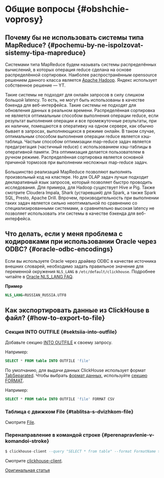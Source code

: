 # Общие вопросы {#obshchie-voprosy}

## Почему бы не использовать системы типа MapReduce? {#pochemu-by-ne-ispolzovat-sistemy-tipa-mapreduce}

Системами типа MapReduce будем называть системы распределённых вычислений, в которых операция reduce сделана на основе распределённой сортировки. Наиболее распространённым opensource решением данного класса является [Apache Hadoop](http://hadoop.apache.org). Яндекс использует собственное решение — YT.

Такие системы не подходят для онлайн запросов в силу слишком большой latency. То есть, не могут быть использованы в качестве бэкенда для веб-интерфейса.
Такие системы не подходят для обновления данных в реальном времени.
Распределённая сортировка не является оптимальным способом выполнения операции reduce, если результат выполнения операции и все промежуточные результаты, при их наличии, помещаются в оперативку на одном сервере, как обычно бывает в запросах, выполняющихся в режиме онлайн. В таком случае, оптимальным способом выполнения операции reduce является хэш-таблица. Частым способом оптимизации map-reduce задач является предагрегация (частичный reduce) с использованием хэш-таблицы в оперативной памяти. Эта оптимизация делается пользователем в ручном режиме.
Распределённая сортировка является основной причиной тормозов при выполнении несложных map-reduce задач.

Большинство реализаций MapReduce позволяют выполнять произвольный код на кластере. Но для OLAP задач лучше подходит декларативный язык запросов, который позволяет быстро проводить исследования. Для примера, для Hadoop существует Hive и Pig. Также смотрите Cloudera Impala, Shark (устаревший) для Spark, а также Spark SQL, Presto, Apache Drill. Впрочем, производительность при выполнении таких задач является сильно неоптимальной по сравнению со специализированными системами, а сравнительно высокая latency не позволяет использовать эти системы в качестве бэкенда для веб-интерфейса.

## Что делать, если у меня проблема с кодировками при использовании Oracle через ODBC? {#oracle-odbc-encodings}

Если вы используете Oracle через драйвер ODBC в качестве источника внешних словарей, необходимо задать правильное значение для переменной окружения `NLS_LANG` в `/etc/default/clickhouse`. Подробнее читайте в [Oracle NLS\_LANG FAQ](https://www.oracle.com/technetwork/products/globalization/nls-lang-099431.html).

**Пример**

``` sql
NLS_LANG=RUSSIAN_RUSSIA.UTF8
```

## Как экспортировать данные из ClickHouse в файл? {#how-to-export-to-file}

### Секция INTO OUTFILE {#sektsiia-into-outfile}

Добавьте секцию [INTO OUTFILE](../sql-reference/statements/select/into-outfile.md#into-outfile-clause) к своему запросу.

Например:

``` sql
SELECT * FROM table INTO OUTFILE 'file'
```

По умолчанию, для выдачи данных ClickHouse использует формат [TabSeparated](../interfaces/formats.md#tabseparated). Чтобы выбрать [формат данных](../interfaces/formats.md), используйте [секцию FORMAT](../sql-reference/statements/select/format.md#format-clause).

Например:

``` sql
SELECT * FROM table INTO OUTFILE 'file' FORMAT CSV
```

### Таблица с движком File {#tablitsa-s-dvizhkom-file}

Смотрите [File](../engines/table-engines/special/file.md).

### Перенаправление в командой строке {#perenapravlenie-v-komandoi-stroke}

``` sql
$ clickhouse-client --query "SELECT * from table" --format FormatName > result.txt
```

Смотрите [clickhouse-client](../interfaces/cli.md).

[Оригинальная статья](https://clickhouse.tech/docs/en/faq/general/) <!--hide-->
